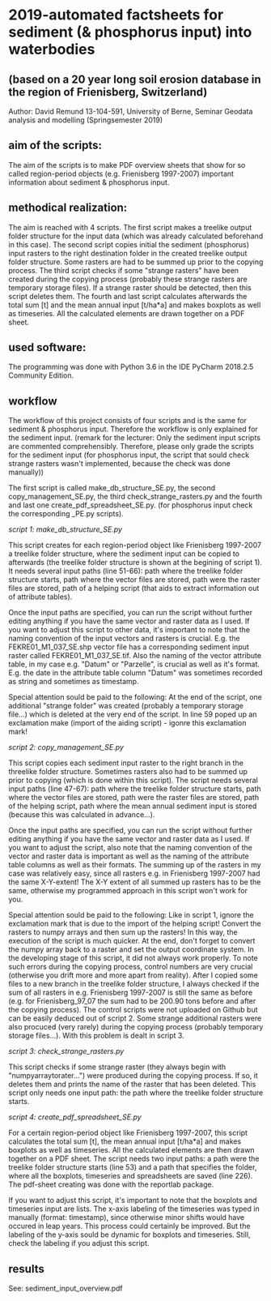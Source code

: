 # 2019-automated factsheets for sediment (& phosphorus input) into waterbodies
## (based on a 20 year long soil erosion database in the region of Frienisberg, Switzerland)

Author: David Remund 13-104-591, University of Berne, Seminar Geodata analysis and modelling (Springsemester 2019)

## aim of the scripts:

The aim of the scripts is to make PDF overview sheets that show for so called region-period objects (e.g. Frienisberg 1997-2007) important information about sediment & phosphorus input.

## methodical realization:

The aim is reached with 4 scripts. The first script makes a treelike output folder structure for the input data (which was already calculated beforehand in this case). The second script copies initial the sediment (phosphorus) input rasters to the right destination folder in the created treelike output folder structure. Some rasters are had to be summed up prior to the copying process. The third script checks if some "strange rasters" have been created during the copying process (probably these strange rasters are temporary storage files). If a strange raster should be detected, then this script deletes them. The fourth and last script calculates afterwards the total sum [t] and the mean annual input [t/ha*a] and makes boxplots as well as timeseries. All the calculated elements are drawn together on a PDF sheet.

## used software:

The programming was done with Python 3.6 in the IDE PyCharm 2018.2.5 Community Edition.

## workflow

The workflow of this project consists of four scripts and is the same for sediment & phosphorus input. Therefore the workflow is only explained for the sediment input. 
(remark for the lecturer: Only the sediment input scripts are commented comprehensibly. Therefore, please only grade the scripts for the sediment input (for phosphorus input, the script that sould check strange rasters wasn't implemented, because the check was done manually))

The first script is called make_db_structure_SE.py, the second copy_management_SE.py, the third check_strange_rasters.py and the fourth and last one create_pdf_spreadsheet_SE.py. (for phosphorus input check the corresponding _PE.py scripts). 

*script 1: make_db_structure_SE.py*

This script creates for each region-period object like Frienisberg 1997-2007 a treelike folder structure, where the sediment input can be copied to afterwards (the treelike folder structure is shown at the begining of script 1). It needs several input paths (line 51-66): path where the treelike folder structure starts, path where the vector files are stored, path were the raster files are stored, path of a helping script (that aids to extract information out of attribute tables).

Once the input paths are specified, you can run the script without further editing anything if you have the same vector and raster data as I used. If you want to adjust this script to other data, it's important to note that the naming convention of the input vectors and rasters is crucial. E.g. the FEKRE01_M1_037_SE.shp vector file has a corresponding sediment input raster called FEKRE01_M1_037_SE.tif. Also the naming of the vector attribute table, in my case e.g. "Datum" or "Parzelle", is crucial as well as it's format. E.g. the date in the attribute table column "Datum" was sometimes recorded as string and sometimes as timestamp. 

Special attention sould be paid to the following: At the end of the script, one additional "strange folder" was created (probably a temporary storage file...) which is deleted at the very end of the script. In line 59 poped up an exclamation make (import of the aiding script) - igonre this exclamation mark!


*script 2: copy_management_SE.py*

This script copies each sediment input raster to the right branch in the threelike folder structure. Sometimes rasters also had to be summed up prior to copying (which is done within this script). The script needs several input paths (line 47-67): path where the treelike folder structure starts, path where the vector files are stored, path were the raster files are stored, path of the helping script, path where the mean annual sediment input is stored (because this was calculated in advance…).

Once the input paths are specified, you can run the script without further editing anything if you have the same vector and raster data as I used. If you want to adjust the script, also note that the naming convention of the vector and raster data is important as well as the naming of the attribute table columns as well as their formats. The summing up of the rasters in my case was relatively easy, since all rasters e.g. in Frienisberg 1997-2007 had the same X-Y-extent! The X-Y extent of all summed up rasters has to be the same, otherwise my programmed approach in this script won't work for you.

Special attention sould be paid to the following: Like in script 1, ignore the exclamation mark that is due to the import of the helping script! Convert the rasters to numpy arrays and then sum up the rasters! In this way, the execution of the script is much quicker. At the end, don't forget to convert the numpy array back to a raster and set the output coordinate system. In the developing stage of this script, it did not always work properly. To note such errors during the copying process, control numbers are very crucial (otherwise you drift more and more apart from reality). After I copied some files to a new branch in the treelike folder structure, I always checked if the sum of all rasters in e.g. Frienisberg 1997-2007 is still the same as before (e.g. for Frienisberg_97_07	the sum had to be 200.90 tons before and after the copying process). The control scripts were not uploaded on Github but can be easily deduced out of script 2. Some strange additional rasters were also procuced (very rarely) during the copying process (probably temporary storage files...). With this problem is dealt in script 3.

*script 3: check_strange_rasters.py*

This script checks if some strange raster (they always begin with "numpyarraytorater...") were produced during the copying process. If so, it deletes them and prints the name of the raster that has been deleted. This script only needs one input path: the path where the treelike folder structure starts.

*script 4: create_pdf_spreadsheet_SE.py*

For a certain region-period object like Frienisberg 1997-2007, this script calculates the total sum [t], the mean annual input [t/ha*a] and makes boxplots as well as timeseries. All the calculated elements are then drawn together on a PDF sheet. The script needs two input paths: a path were the treelike folder structure starts (line 53) and a path that specifies the folder, where all the boxplots, timeseries and spreadsheets are saved (line 226). The pdf-sheet creating was done with the reportlab package.

If you want to adjust this script, it's important to note that the boxplots and timeseries input are lists. The x-axis labeling of the timeseries was typed in manually (format: timestamp), since otherwise minor shifts would have occured in leap years. This process could certainly be improved. But the labeling of the y-axis sould be dynamic for boxplots and timeseries. Still, check the labeling if you adjust this script.

## results

See: sediment_input_overview.pdf






